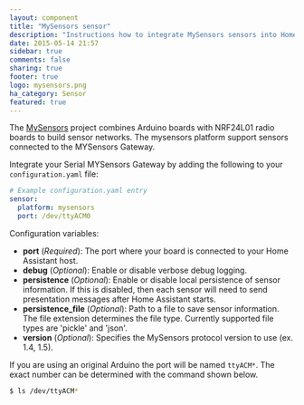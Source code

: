```yaml
---
layout: component
title: "MySensors sensor"
description: "Instructions how to integrate MySensors sensors into Home Assistant."
date: 2015-05-14 21:57
sidebar: true
comments: false
sharing: true
footer: true
logo: mysensors.png
ha_category: Sensor
featured: true
---
```



The [MySensors](https://www.mysensors.org) project combines Arduino boards with NRF24L01 radio boards to build sensor networks. The mysensors platform support sensors connected to the MYSensors Gateway.

Integrate your Serial MYSensors Gateway by adding the following to your `configuration.yaml` file:

```yaml
# Example configuration.yaml entry
sensor:
  platform: mysensors
  port: /dev/ttyACM0
```

Configuration variables:

- **port** (*Required*): The port where your board is connected to your Home Assistant host.
- **debug** (*Optional*): Enable or disable verbose debug logging.
- **persistence** (*Optional*): Enable or disable local persistence of sensor information. If this is disabled, then each sensor will need to send presentation messages after Home Assistant starts.
- **persistence_file** (*Optional*): Path to a file to save sensor information. The file extension determines the file type. Currently supported file types are 'pickle' and 'json'.
- **version** (*Optional*): Specifies the MySensors protocol version to use (ex. 1.4, 1.5).

If you are using an original Arduino the port will be named `ttyACM*`. The exact number can be determined with the command shown below.

```bash
$ ls /dev/ttyACM*
```

